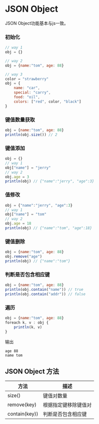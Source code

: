 # JSON Object

JSON Object功能基本与js一致。


### 初始化
```js
// way 1
obj = {}

// way 2
obj = {name:"tom", age: 88}

// way 3
color = "strawberry"
obj = {
    name: "car",
    special: "carry",
    food: "oil",
    colors: ["red", color, "black"]
}
```

### 键值数量获取
```js
obj = {name:"tom", age: 88}
println(obj.size()) // 2
```

### 键值添加
```js
obj = {}
// way 1
obj["name"] = "jerry"
// way 2
obj.age = 3
println(obj) // {"name":"jerry", "age":3}
```

### 值修改
```js
obj = {"name":"jerry", "age":3}
// way 1
obj["name"] = "tom"
// way 2
obj.age = 18
println(obj) // {"name":"tom", "age":18}
```

### 键值删除
```js
obj = {name:"tom", age: 88}
obj.remove("age")
println(obj) // {"name":"tom"}
```

### 判断是否包含相应键
```js
obj = {name:"tom", age: 88}
println(obj.contain("name")) // true
println(obj.contain("addr")) // false
```

### 遍历
```js
obj = {name:"tom", age: 88}
foreach k, v : obj {
    println(k, v)
}
```
输出
```
age 88
name tom
```


## JSON Object 方法
| 方法 |	描述   |
|  ----  | ----  |
|  size()       | 键值对数量  |
|  remove(key)  | 根据指定键移除键值对  |
|  contain(key))  |  判断是否包含相应键 |
